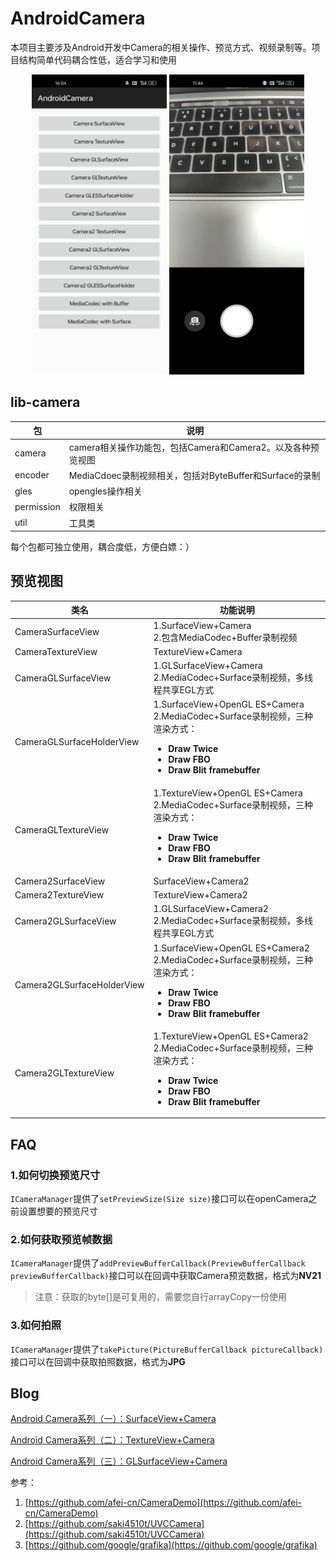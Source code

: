 # AndroidCamera

本项目主要涉及Android开发中Camera的相关操作、预览方式、视频录制等。项目结构简单代码耦合性低，适合学习和使用

<p align = "center">    
<img  src="./img/index.jpg" height="480" />
  <img  src="./img/camera.jpg" height="480" />
</p>



## lib-camera
|包|说明  |
|--|--|
| camera | camera相关操作功能包，包括Camera和Camera2。以及各种预览视图 |
| encoder | MediaCdoec录制视频相关，包括对ByteBuffer和Surface的录制 |
| gles | opengles操作相关 |
| permission | 权限相关 |
| util | 工具类 |

每个包都可独立使用，耦合度低，方便白嫖：）



## 预览视图

<table>
  <thead>
  	<th>类名</th>
    <th>功能说明</th>
	</thead>
  <tbody>
    <tr>
      <td>CameraSurfaceView</td>
      <td>1.SurfaceView+Camera<br>2.包含MediaCodec+Buffer录制视频</td>
    </tr>
    <tr>
      <td>CameraTextureView</td>
      <td>TextureView+Camera</td>
    </tr>
    <tr>
      <td>CameraGLSurfaceView</td>
      <td>1.GLSurfaceView+Camera<br>2.MediaCodec+Surface录制视频，多线程共享EGL方式</td>
    </tr>
    <tr>
      <td>CameraGLSurfaceHolderView</td>
      <td>1.SurfaceView+OpenGL ES+Camera<br>2.MediaCodec+Surface录制视频，三种渲染方式：<ul><li><b>Draw Twice</b></li><li><b>Draw FBO</b></li> <li><b>Draw Blit framebuffer</b></li></ul></td>
    </tr>
    <tr>
      <td>CameraGLTextureView</td>
      <td>1.TextureView+OpenGL ES+Camera<br/>2.MediaCodec+Surface录制视频，三种渲染方式：<ul><li><b>Draw Twice</b></li><li><b>Draw FBO</b></li> <li><b>Draw Blit framebuffer</b></li></ul></td>
    </tr>
    <tr>
      <td>Camera2SurfaceView</td>
      <td>SurfaceView+Camera2</td>
    </tr>
    <tr>
      <td>Camera2TextureView</td>
      <td>TextureView+Camera2</td>
    </tr>
    <tr>
      <td>Camera2GLSurfaceView</td>
      <td>1.GLSurfaceView+Camera2<br/>2.MediaCodec+Surface录制视频，多线程共享EGL方式</td>
    </tr>
    <tr>
      <td>Camera2GLSurfaceHolderView</td>
      <td>1.SurfaceView+OpenGL ES+Camera2<br/>2.MediaCodec+Surface录制视频，三种渲染方式：<ul><li><b>Draw Twice</b></li><li><b>Draw FBO</b></li> <li><b>Draw Blit framebuffer</b></li></ul></td>
    </tr>
    <tr>
      <td>Camera2GLTextureView</td>
      <td>1.TextureView+OpenGL ES+Camera2<br/>2.MediaCodec+Surface录制视频，三种渲染方式：<ul><li><b>Draw Twice</b></li><li><b>Draw FBO</b></li> <li><b>Draw Blit framebuffer</b></li></ul></td>
    </tr>
  </tbody>
</table>

## FAQ

### 1.如何切换预览尺寸

`ICameraManager`提供了`setPreviewSize(Size size)`接口可以在openCamera之前设置想要的预览尺寸

### 2.如何获取预览帧数据

`ICameraManager`提供了`addPreviewBufferCallback(PreviewBufferCallback previewBufferCallback)`接口可以在回调中获取Camera预览数据，格式为**NV21**

> 注意：获取的byte[]是可复用的，需要您自行arrayCopy一份使用

### 3.如何拍照

`ICameraManager`提供了`takePicture(PictureBufferCallback pictureCallback)`接口可以在回调中获取拍照数据，格式为**JPG**

## Blog

[Android Camera系列（一）：SurfaceView+Camera](https://blog.csdn.net/xiaozhiwz/article/details/141472537)

[Android Camera系列（二）：TextureView+Camera](https://blog.csdn.net/xiaozhiwz/article/details/141855031)

[Android Camera系列（三）：GLSurfaceView+Camera](https://blog.csdn.net/xiaozhiwz/article/details/141860162)



参考：
1. [https://github.com/afei-cn/CameraDemo](https://github.com/afei-cn/CameraDemo)
2. [https://github.com/saki4510t/UVCCamera](https://github.com/saki4510t/UVCCamera)
3. [https://github.com/google/grafika](https://github.com/google/grafika)
